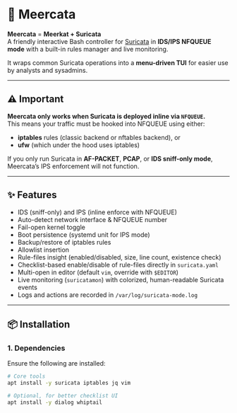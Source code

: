 # 🦦 Meercata

**Meercata** = **Meerkat + Suricata**  
A friendly interactive Bash controller for [Suricata](https://suricata.io/) in **IDS/IPS NFQUEUE mode** with a built-in rules manager and live monitoring.

It wraps common Suricata operations into a **menu-driven TUI** for easier use by analysts and sysadmins.

---

## ⚠️ Important

**Meercata only works when Suricata is deployed inline via `NFQUEUE`.**  
This means your traffic must be hooked into NFQUEUE using either:

- **iptables** rules (classic backend or nftables backend), or  
- **ufw** (which under the hood uses iptables)  

If you only run Suricata in **AF-PACKET**, **PCAP**, or **IDS sniff-only mode**, Meercata’s IPS enforcement will not function.  

---

## ✨ Features

- IDS (sniff-only) and IPS (inline enforce with NFQUEUE)
- Auto-detect network interface & NFQUEUE number
- Fail-open kernel toggle
- Boot persistence (systemd unit for IPS mode)
- Backup/restore of iptables rules
- Allowlist insertion
- Rule-files insight (enabled/disabled, size, line count, existence check)
- Checklist-based enable/disable of rule-files directly in `suricata.yaml`
- Multi-open in editor (default `vim`, override with `$EDITOR`)
- Live monitoring (`suricatamon`) with colorized, human-readable Suricata events
- Logs and actions are recorded in `/var/log/suricata-mode.log`

---

## 📦 Installation

### 1. Dependencies

Ensure the following are installed:

```bash
# Core tools
apt install -y suricata iptables jq vim

# Optional, for better checklist UI
apt install -y dialog whiptail

